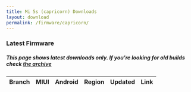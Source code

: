 ```yaml
---
title: Mi 5s (capricorn) Downloads
layout: download
permalink: /firmware/capricorn/
---
```


### Latest Firmware
##### This page shows latest downloads only. If you're looking for old builds check [the archive](/archive/firmware/capricorn/)


<div class="table-responsive-md" style="margin-top: 25px;">
<table id="firmware" class="compact table table-striped table-hover table-sm">
    <thead class="thead-dark">
        <tr>
            <th>Branch</th>
            <th>MIUI</th>
            <th>Android</th>
            <th>Region</th>
            <th>Updated</th>
            <th>Link</th>
        </tr>
    </thead>
    <script>loadFirmwareDownloads('capricorn', 'latest')</script>
</table>
</div>
